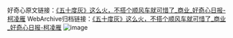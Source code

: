 好奇心原文链接：[《五十度灰》这么火，不搭个顺风车就可惜了_商业_好奇心日报-柯凌雁](https://www.qdaily.com/articles/6783.html)
WebArchive归档链接：[《五十度灰》这么火，不搭个顺风车就可惜了_商业_好奇心日报-柯凌雁](http://web.archive.org/web/20190623171405/https://www.qdaily.com/articles/6783.html)
![image](http://ww3.sinaimg.cn/large/007d5XDply1g3wb5d4fxqj30u04et1k1)